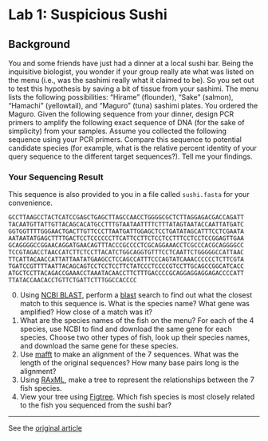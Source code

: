 # Lab 1: Suspicious Sushi

## Background
You and some friends have just had a dinner at a local sushi bar. Being the inquisitive biologist, you wonder if your group really ate what was listed on the menu (i.e., was the sashimi really what it claimed to be). So you set out to test this hypothesis by saving a bit of tissue from your sashimi. The menu lists the following possibilities: “Hirame” (flounder), “Sake” (salmon), “Hamachi” (yellowtail), and “Maguro” (tuna) sashimi plates. You ordered the Maguro. Given the following sequence from your dinner, design PCR primers to amplify the following exact sequence of DNA (for the sake of simplicity) from your samples. Assume you collected the following sequence using your PCR primers. Compare this sequence to potential candidate species (for example, what is the relative percent identity of your query sequence to the different target sequences?). Tell me your findings. 
### Your Sequencing Result
This sequence is also provided to you in a file called `sushi.fasta` for your convenience.
```
GCCTTAAGCCTACTCATCCGAGCTGAGCTTAGCCAACCTGGGGCGCTCTTAGGAGACGACCAGATT
TACAATGTTATTGTTACAGCACATGCCTTTGTAATAATTTTCTTTATAGTAATACCAATTATGATC
GGTGGTTTTGGGAACTGACTTGTTCCCTTAATGATTGGAGCTCCTGATATAGCATTTCCTCGAATA
AATAATATGAGCTTTTGACTCCTCCCCCCTTCATTCCTTCTCCTCCTTTCCTCCTCCGGAGTTGAA
GCAGGGGCCGGAACAGGATGAACAGTTTACCCGCCCCTCGCAGGAAACCTCGCCCACGCAGGGGCC
TCCGTAGACCTAACCATCTTCTCCTTACATCTGGCAGGTGTTTCCTCAATTCTGGGGGCCATTAAC
TTCATTACAACCATTATTAATATGAAGCCTCCAGCCATTTCCCAGTATCAAACCCCCCTCTTCGTA
TGATCCGTTTTAATTACAGCAGTCCTCCTCCTTCTATCCCTCCCCGTCCTTGCAGCCGGCATCACC
ATGCTCCTTACAGACCGAAACCTAAATACAACCTTCTTTGACCCCGCAGGAGGAGGAGACCCCATT
TTATACCAACACCTGTTCTGATTCTTTGGCCACCCC
````


0. Using [NCBI BLAST](https://blast.ncbi.nlm.nih.gov/Blast.cgi?PAGE_TYPE=BlastSearch), perform a [blast](../phylogenetics/blast.md) search to find out what the closest match to this sequence is. What is the species name? What gene was amplified? How close of a match was it?
1. What are the species names of the fish on the menu? For each of the 4 species, use NCBI to find and download the same gene for each species. Choose two other types of fish, look up their species names, and download the same gene for these species.
2. Use [mafft](../phylogenetics/align.md) to make an alignment of the 7 sequences. What was the length of the original sequences? How many base pairs long is the alignment?
3. Using [RAxML](../phylogenetics/phylogeny.md), make a tree to represent the relationships between the 7 fish species. 
4. View your tree using [Figtree](figtree.md). Which fish species is most closely related to the fish you sequenced from the sushi bar?

***
See the [original article](https://peerj.com/articles/3234/?utm_source=TrendMD&utm_campaign=PeerJ_TrendMD_1&utm_medium=TrendMD)

